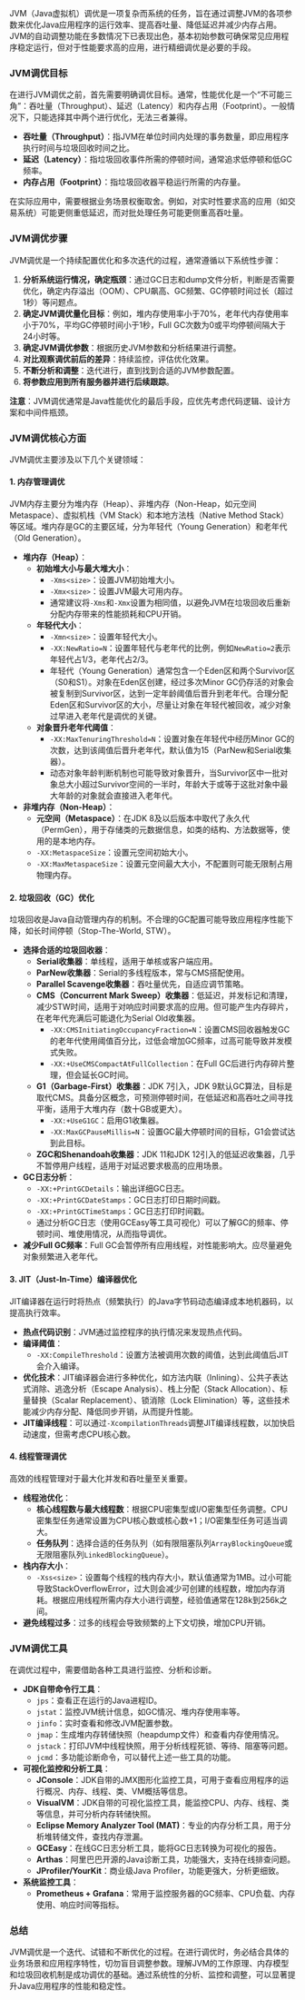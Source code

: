 
JVM（Java虚拟机）调优是一项复杂而系统的任务，旨在通过调整JVM的各项参数来优化Java应用程序的运行效率、提高吞吐量、降低延迟并减少内存占用。 JVM的自动调整功能在多数情况下已表现出色，基本初始参数可确保常见应用程序稳定运行，但对于性能要求高的应用，进行精细调优是必要的手段。

### JVM调优目标

在进行JVM调优之前，首先需要明确调优目标。通常，性能优化是一个“不可能三角”：吞吐量（Throughput）、延迟（Latency）和内存占用（Footprint）。一般情况下，只能选择其中两个进行优化，无法三者兼得。

*   **吞吐量（Throughput）**：指JVM在单位时间内处理的事务数量，即应用程序执行时间与垃圾回收时间之比。
*   **延迟（Latency）**：指垃圾回收事件所需的停顿时间，通常追求低停顿和低GC频率。
*   **内存占用（Footprint）**：指垃圾回收器平稳运行所需的内存量。

在实际应用中，需要根据业务场景权衡取舍。例如，对实时性要求高的应用（如交易系统）可能更侧重低延迟，而对批处理任务可能更侧重高吞吐量。

### JVM调优步骤

JVM调优是一个持续配置优化和多次迭代的过程，通常遵循以下系统性步骤：

1.  **分析系统运行情况，确定瓶颈**：通过GC日志和dump文件分析，判断是否需要优化，确定内存溢出（OOM）、CPU飙高、GC频繁、GC停顿时间过长（超过1秒）等问题点。
2.  **确定JVM调优量化目标**：例如，堆内存使用率小于70%，老年代内存使用率小于70%，平均GC停顿时间小于1秒，Full GC次数为0或平均停顿间隔大于24小时等。
3.  **确定JVM调优参数**：根据历史JVM参数和分析结果进行调整。
4.  **对比观察调优前后的差异**：持续监控，评估优化效果。
5.  **不断分析和调整**：迭代进行，直到找到合适的JVM参数配置。
6.  **将参数应用到所有服务器并进行后续跟踪**。

**注意**：JVM调优通常是Java性能优化的最后手段，应优先考虑代码逻辑、设计方案和中间件瓶颈。

### JVM调优核心方面

JVM调优主要涉及以下几个关键领域：

#### 1. 内存管理调优

JVM内存主要分为堆内存（Heap）、非堆内存（Non-Heap，如元空间Metaspace）、虚拟机栈（VM Stack）和本地方法栈（Native Method Stack）等区域。堆内存是GC的主要区域，分为年轻代（Young Generation）和老年代（Old Generation）。

*   **堆内存（Heap）**：
    *   **初始堆大小与最大堆大小**：
        *   `-Xms<size>`：设置JVM初始堆大小。
        *   `-Xmx<size>`：设置JVM最大可用内存。
        *   通常建议将`-Xms`和`-Xmx`设置为相同值，以避免JVM在垃圾回收后重新分配内存带来的性能损耗和CPU开销。
    *   **年轻代大小**：
        *   `-Xmn<size>`：设置年轻代大小。
        *   `-XX:NewRatio=N`：设置年轻代与老年代的比例，例如`NewRatio=2`表示年轻代占1/3，老年代占2/3。
        *   年轻代（Young Generation）通常包含一个Eden区和两个Survivor区（S0和S1）。对象在Eden区创建，经过多次Minor GC仍存活的对象会被复制到Survivor区，达到一定年龄阈值后晋升到老年代。合理分配Eden区和Survivor区的大小，尽量让对象在年轻代被回收，减少对象过早进入老年代是调优的关键。
    *   **对象晋升老年代阈值**：
        *   `-XX:MaxTenuringThreshold=N`：设置对象在年轻代中经历Minor GC的次数，达到该阈值后晋升老年代，默认值为15（ParNew和Serial收集器）。
        *   动态对象年龄判断机制也可能导致对象晋升，当Survivor区中一批对象总大小超过Survivor空间的一半时，年龄大于或等于这批对象中最大年龄的对象就会直接进入老年代。
*   **非堆内存（Non-Heap）**：
    *   **元空间（Metaspace）**：在JDK 8及以后版本中取代了永久代（PermGen），用于存储类的元数据信息，如类的结构、方法数据等，使用的是本地内存。
    *   `-XX:MetaspaceSize`：设置元空间初始大小。
    *   `-XX:MaxMetaspaceSize`：设置元空间最大大小，不配置则可能无限制占用物理内存。

#### 2. 垃圾回收（GC）优化

垃圾回收是Java自动管理内存的机制。不合理的GC配置可能导致应用程序性能下降，如长时间停顿（Stop-The-World, STW）。

*   **选择合适的垃圾回收器**：
    *   **Serial收集器**：单线程，适用于单核或客户端应用。
    *   **ParNew收集器**：Serial的多线程版本，常与CMS搭配使用。
    *   **Parallel Scavenge收集器**：吞吐量优先，自适应调节策略。
    *   **CMS（Concurrent Mark Sweep）收集器**：低延迟，并发标记和清理，减少STW时间，适用于对响应时间要求高的应用。但可能产生内存碎片，在老年代充满后可能退化为Serial Old收集器。
        *   `-XX:CMSInitiatingOccupancyFraction=N`：设置CMS回收器触发GC的老年代使用阈值百分比，过低会增加GC频率，过高可能导致并发模式失败。
        *   `-XX:+UseCMSCompactAtFullCollection`：在Full GC后进行内存碎片整理，但会延长GC时间。
    *   **G1（Garbage-First）收集器**：JDK 7引入，JDK 9默认GC算法，目标是取代CMS。具备分区概念，可预测停顿时间，在低延迟和高吞吐之间寻找平衡，适用于大堆内存（数十GB或更大）。
        *   `-XX:+UseG1GC`：启用G1收集器。
        *   `-XX:MaxGCPauseMillis=N`：设置GC最大停顿时间的目标，G1会尝试达到此目标。
    *   **ZGC和Shenandoah收集器**：JDK 11和JDK 12引入的低延迟收集器，几乎不暂停用户线程，适用于对延迟要求极高的应用场景。
*   **GC日志分析**：
    *   `-XX:+PrintGCDetails`：输出详细GC日志。
    *   `-XX:+PrintGCDateStamps`：GC日志打印日期时间戳。
    *   `-XX:+PrintGCTimeStamps`：GC日志打印时间戳。
    *   通过分析GC日志（使用GCEasy等工具可视化）可以了解GC的频率、停顿时间、堆使用情况，从而指导调优。
*   **减少Full GC频率**：Full GC会暂停所有应用线程，对性能影响大。应尽量避免对象频繁进入老年代。

#### 3. JIT（Just-In-Time）编译器优化

JIT编译器在运行时将热点（频繁执行）的Java字节码动态编译成本地机器码，以提高执行效率。

*   **热点代码识别**：JVM通过监控程序的执行情况来发现热点代码。
*   **编译阈值**：
    *   `-XX:CompileThreshold`：设置方法被调用次数的阈值，达到此阈值后JIT会介入编译。
*   **优化技术**：JIT编译器会进行多种优化，如方法内联（Inlining）、公共子表达式消除、逃逸分析（Escape Analysis）、栈上分配（Stack Allocation）、标量替换（Scalar Replacement）、锁消除（Lock Elimination）等，这些技术能减少内存分配、降低同步开销，从而提升性能。
*   **JIT编译线程**：可以通过`-XcompilationThreads`调整JIT编译线程数，以加快启动速度，但需考虑CPU核心数。

#### 4. 线程管理调优

高效的线程管理对于最大化并发和吞吐量至关重要。

*   **线程池优化**：
    *   **核心线程数与最大线程数**：根据CPU密集型或I/O密集型任务调整。CPU密集型任务通常设置为CPU核心数或核心数+1；I/O密集型任务可适当调大。
    *   **任务队列**：选择合适的任务队列（如有限阻塞队列`ArrayBlockingQueue`或无限阻塞队列`LinkedBlockingQueue`）。
*   **栈内存大小**：
    *   `-Xss<size>`：设置每个线程的栈内存大小，默认值通常为1MB。过小可能导致StackOverflowError，过大则会减少可创建的线程数，增加内存消耗。根据应用线程所需内存大小进行调整，经验值通常在128k到256k之间。
*   **避免线程过多**：过多的线程会导致频繁的上下文切换，增加CPU开销。

### JVM调优工具

在调优过程中，需要借助各种工具进行监控、分析和诊断。

*   **JDK自带命令行工具**：
    *   `jps`：查看正在运行的Java进程ID。
    *   `jstat`：监控JVM统计信息，如GC情况、堆内存使用率等。
    *   `jinfo`：实时查看和修改JVM配置参数。
    *   `jmap`：生成堆内存转储快照（heapdump文件）和查看内存使用情况。
    *   `jstack`：打印JVM中线程快照，用于分析线程死锁、等待、阻塞等问题。
    *   `jcmd`：多功能诊断命令，可以替代上述一些工具的功能。
*   **可视化监控和分析工具**：
    *   **JConsole**：JDK自带的JMX图形化监控工具，可用于查看应用程序的运行概况、内存、线程、类、VM概括等信息。
    *   **VisualVM**：JDK自带的可视化监控工具，能监控CPU、内存、线程、类等信息，并可分析内存转储快照。
    *   **Eclipse Memory Analyzer Tool (MAT)**：专业的内存分析工具，用于分析堆转储文件，查找内存泄漏。
    *   **GCEasy**：在线GC日志分析工具，能将GC日志转换为可视化的报告。
    *   **Arthas**：阿里巴巴开源的Java诊断工具，功能强大，支持在线排查问题。
    *   **JProfiler/YourKit**：商业级Java Profiler，功能更强大，分析更细致。
*   **系统监控工具**：
    *   **Prometheus + Grafana**：常用于监控服务器的GC频率、CPU负载、内存使用、响应时间等指标。

### 总结

JVM调优是一个迭代、试错和不断优化的过程。在进行调优时，务必结合具体的业务场景和应用程序特性，切勿盲目调整参数。理解JVM的工作原理、内存模型和垃圾回收机制是成功调优的基础。通过系统性的分析、监控和调整，可以显著提升Java应用程序的性能和稳定性。